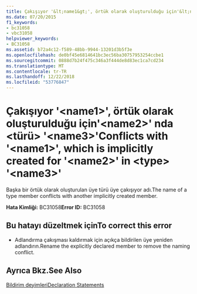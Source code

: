 ```yaml
---
title: Çakışıyor '&lt;name1&gt;', örtük olarak oluşturulduğu için'&lt;name2&gt;' nda &lt;türü&gt; '&lt;name3&gt;'
ms.date: 07/20/2015
f1_keywords:
- bc31058
- vbc31058
helpviewer_keywords:
- BC31058
ms.assetid: b72a4c12-f589-48bb-9944-13201d3b5f3e
ms.openlocfilehash: de0bf45e6814641bc3ec56ba30757953254ccbe1
ms.sourcegitcommit: 0888d7b24f475c346a3f444de8d83ec1ca7cd234
ms.translationtype: MT
ms.contentlocale: tr-TR
ms.lasthandoff: 12/22/2018
ms.locfileid: "53776847"
---
```

# <a name="conflicts-with-ltname1gt-which-is-implicitly-created-for-ltname2gt-in-lttypegt-ltname3gt"></a><span data-ttu-id="1284a-102">Çakışıyor '&lt;name1&gt;', örtük olarak oluşturulduğu için'&lt;name2&gt;' nda &lt;türü&gt; '&lt;name3&gt;'</span><span class="sxs-lookup"><span data-stu-id="1284a-102">Conflicts with '&lt;name1&gt;', which is implicitly created for '&lt;name2&gt;' in &lt;type&gt; '&lt;name3&gt;'</span></span>
<span data-ttu-id="1284a-103">Başka bir örtük olarak oluşturulan üye türü üye çakışıyor adı.</span><span class="sxs-lookup"><span data-stu-id="1284a-103">The name of a type member conflicts with another implicitly created member.</span></span>  
  
 <span data-ttu-id="1284a-104">**Hata Kimliği:** BC31058</span><span class="sxs-lookup"><span data-stu-id="1284a-104">**Error ID:** BC31058</span></span>  
  
## <a name="to-correct-this-error"></a><span data-ttu-id="1284a-105">Bu hatayı düzeltmek için</span><span class="sxs-lookup"><span data-stu-id="1284a-105">To correct this error</span></span>  
  
-   <span data-ttu-id="1284a-106">Adlandırma çakışması kaldırmak için açıkça bildirilen üye yeniden adlandırın.</span><span class="sxs-lookup"><span data-stu-id="1284a-106">Rename the explicitly declared member to remove the naming conflict.</span></span>  
  
## <a name="see-also"></a><span data-ttu-id="1284a-107">Ayrıca Bkz.</span><span class="sxs-lookup"><span data-stu-id="1284a-107">See Also</span></span>  
 [<span data-ttu-id="1284a-108">Bildirim deyimleri</span><span class="sxs-lookup"><span data-stu-id="1284a-108">Declaration Statements</span></span>](~/docs/visual-basic/programming-guide/language-features/statements.md#declaration-statements)
